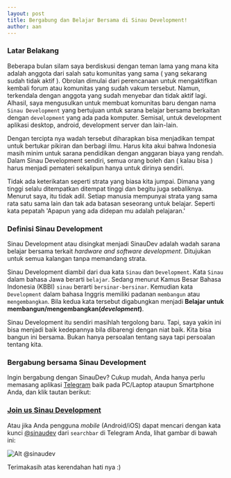 ```yaml
---
layout: post
title: Bergabung dan Belajar Bersama di Sinau Development!
author: aan
---
```


### Latar Belakang

Beberapa bulan silam saya berdiskusi dengan teman lama yang mana kita adalah anggota dari salah satu komunitas yang sama ( yang sekarang sudah tidak aktif ). Obrolan dimulai dari perencanaan untuk mengaktifkan kembali forum atau komunitas yang sudah vakum tersebut. Namun, terkendala dengan anggota yang sudah menyebar dan tidak aktif lagi. Alhasil, saya mengusulkan untuk membuat komunitas baru dengan nama `Sinau Development` yang bertujuan untuk sarana belajar bersama berkaitan dengan `development` yang ada pada komputer. Semisal, untuk development aplikasi desktop, android, development server dan lain-lain.

Dengan tercipta nya wadah tersebut diharapkan bisa menjadikan tempat untuk bertukar pikiran dan berbagi ilmu. Harus kita akui bahwa Indonesia masih minim untuk sarana pendidikan dengan anggaran biaya yang rendah. Dalam Sinau Development sendiri, semua orang boleh dan ( kalau bisa ) harus menjadi pemateri sekalipun hanya untuk dirinya sendiri.

Tidak ada keterikatan seperti strata yang biasa kita jumpai. Dimana yang tinggi selalu ditempatkan ditempat tinggi dan begitu juga sebaliknya. Menurut saya, itu tidak adil. Setiap manusia mempunyai strata yang sama rata satu sama lain dan tak ada batasan seseorang untuk belajar. Seperti kata pepatah 'Apapun yang ada didepan mu adalah pelajaran.'

### Definisi Sinau Development
Sinau Development atau disingkat menjadi SinauDev adalah wadah sarana belajar bersama terkait _hardware and software development_. Ditujukan untuk semua kalangan tanpa memandang strata.

Sinau Development diambil dari dua kata `Sinau` dan `Development`. Kata `Sinau` dalam bahasa Jawa berarti `belajar`. Sedang menurut Kamus Besar Bahasa Indonesia (KBBI) `sinau` berarti `bersinar-bersinar`. Kemudian kata `Development` dalam bahasa Inggris memiliki padanan `membangun` atau `mengembangkan`. Bila kedua kata tersebut digabungkan menjadi **Belajar untuk membangun/mengembangkan(_development_)**.

Sinau Development itu sendiri masihlah tergolong baru. Tapi, saya yakin ini bisa menjadi baik kedepannya bila dibarengi dengan niat baik. Kita bisa bangun ini bersama. Bukan hanya persoalan tentang saya tapi persoalan tentang kita.

### Bergabung bersama Sinau Development
Ingin bergabung dengan SinauDev? Cukup mudah, Anda hanya perlu memasang aplikasi [Telegram](https://telegram.org/) baik pada PC/Laptop ataupun Smartphone Anda, dan klik tautan berikut:

### [Join us Sinau Development](https://telegram.me/sinaudev)

Atau jika Anda pengguna _mobile_ (Android/iOS) dapat mencari dengan kata kunci [@sinaudev](https://telegram.me/sinaudev) dari `searchbar` di Telegram Anda, lihat gambar di bawah ini:

![Alt @sinaudev](/img/sianudev-searchbar.jpg "SinauDev Sidebar")

Terimakasih atas kerendahan hati nya :)

